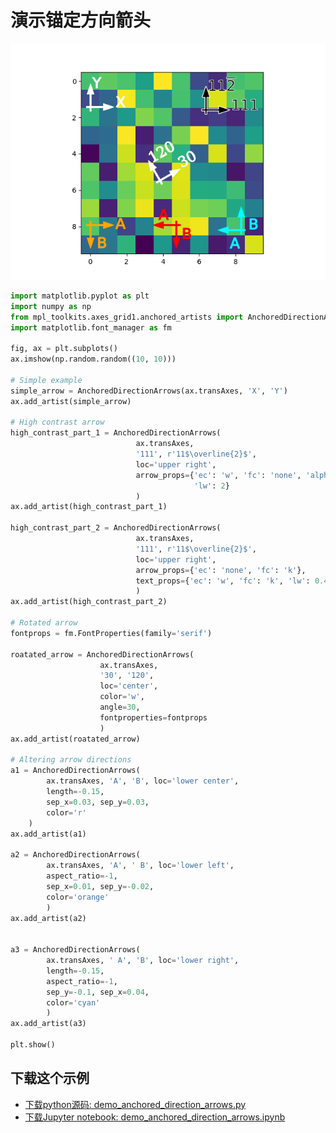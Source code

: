 # 演示锚定方向箭头

![演示锚定方向箭头示例](/static/images/gallery/sphx_glr_demo_anchored_direction_arrows_001.png)

```python
import matplotlib.pyplot as plt
import numpy as np
from mpl_toolkits.axes_grid1.anchored_artists import AnchoredDirectionArrows
import matplotlib.font_manager as fm

fig, ax = plt.subplots()
ax.imshow(np.random.random((10, 10)))

# Simple example
simple_arrow = AnchoredDirectionArrows(ax.transAxes, 'X', 'Y')
ax.add_artist(simple_arrow)

# High contrast arrow
high_contrast_part_1 = AnchoredDirectionArrows(
                            ax.transAxes,
                            '111', r'11$\overline{2}$',
                            loc='upper right',
                            arrow_props={'ec': 'w', 'fc': 'none', 'alpha': 1,
                                         'lw': 2}
                            )
ax.add_artist(high_contrast_part_1)

high_contrast_part_2 = AnchoredDirectionArrows(
                            ax.transAxes,
                            '111', r'11$\overline{2}$',
                            loc='upper right',
                            arrow_props={'ec': 'none', 'fc': 'k'},
                            text_props={'ec': 'w', 'fc': 'k', 'lw': 0.4}
                            )
ax.add_artist(high_contrast_part_2)

# Rotated arrow
fontprops = fm.FontProperties(family='serif')

roatated_arrow = AnchoredDirectionArrows(
                    ax.transAxes,
                    '30', '120',
                    loc='center',
                    color='w',
                    angle=30,
                    fontproperties=fontprops
                    )
ax.add_artist(roatated_arrow)

# Altering arrow directions
a1 = AnchoredDirectionArrows(
        ax.transAxes, 'A', 'B', loc='lower center',
        length=-0.15,
        sep_x=0.03, sep_y=0.03,
        color='r'
    )
ax.add_artist(a1)

a2 = AnchoredDirectionArrows(
        ax.transAxes, 'A', ' B', loc='lower left',
        aspect_ratio=-1,
        sep_x=0.01, sep_y=-0.02,
        color='orange'
        )
ax.add_artist(a2)


a3 = AnchoredDirectionArrows(
        ax.transAxes, ' A', 'B', loc='lower right',
        length=-0.15,
        aspect_ratio=-1,
        sep_y=-0.1, sep_x=0.04,
        color='cyan'
        )
ax.add_artist(a3)

plt.show()
```

## 下载这个示例
            
- [下载python源码: demo_anchored_direction_arrows.py](https://matplotlib.org/_downloads/demo_anchored_direction_arrows.py)
- [下载Jupyter notebook: demo_anchored_direction_arrows.ipynb](https://matplotlib.org/_downloads/demo_anchored_direction_arrows.ipynb)